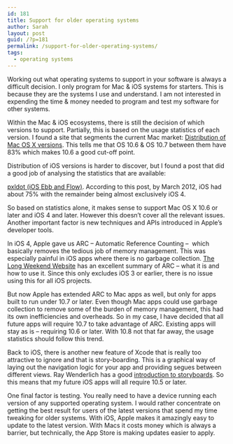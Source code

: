 ```yaml
---
id: 181
title: Support for older operating systems
author: Sarah
layout: post
guid: /?p=181
permalink: /support-for-older-operating-systems/
tags:
  - operating systems
---
```

Working out what operating systems to support in your software is always a difficult decision. I only program for Mac & iOS systems for starters. This is because they are the systems I use and understand. I am not interested in expending the time & money needed to program and test my software for other systems.

Within the Mac & iOS ecosystems, there is still the decision of which versions to support. Partially, this is based on the usage statistics of each version. I found a site that segments the current Mac market: <a href="http://www.netmarketshare.com/operating-system-market-share.aspx?qprid=10&qpcustomb=*2" target="_blank">Distribution of Mac OS X versions</a>. This tells me that OS 10.6 & OS 10.7 between them have 83% which makes 10.6 a good cut-off point.

Distribution of iOS versions is harder to discover, but I found a post that did a good job of analysing the statistics that are available:

[ pxldot (iOS Ebb and Flow)][1]. According to this post, by March 2012, iOS had about 75% with the remainder being almost exclusively iOS 4.

So based on statistics alone, it makes sense to support Mac OS X 10.6 or later and iOS 4 and later. However this doesn&#8217;t cover all the relevant issues. Another important factor is new techniques and APIs introduced in Apple&#8217;s developer tools.

In iOS 4, Apple gave us ARC &#8211; Automatic Reference Counting &#8211;  which basically removes the tedious job of memory management. This was especially painful in iOS apps where there is no garbage collection. [The Long Weekend Website][2] has an excellent summary of ARC &#8211; what it is and how to use it. Since this only excludes iOS 3 or earlier, there is no issue using this for all iOS projects.

But now Apple has extended ARC to Mac apps as well, but only for apps built to run under 10.7 or later. Even though Mac apps could use garbage collection to remove some of the burden of memory management, this had its own inefficiencies and overheads. So in my case, I have decided that all future apps will require 10.7 to take advantage of ARC. Existing apps will stay as is &#8211; requiring 10.6 or later. With 10.8 not that far away, the usage statistics should follow this trend.

Back to iOS, there is another new feature of Xcode that is really too attractive to ignore and that is story-boarding. This is a graphical way of laying out the navigation logic for your app and providing segues between different views. Ray Wenderlich has a good [introduction to storyboards][3]. So this means that my future iOS apps will all require 10.5 or later.

One final factor is testing. You really need to have a device running each version of any supported operating system. I would rather concentrate on getting the best result for users of the latest versions that spend my time tweaking for older systems. With iOS, Apple makes it amazingly easy to update to the latest version. With Macs it costs money which is always a barrier, but technically, the App Store is making updates easier to apply.

 [1]: http://pxldot.com/post/18754186750/ios-ebb-and-flow
 [2]: http://longweekendmobile.com/2011/09/07/objc-automatic-reference-counting-in-xcode-explained/
 [3]: http://www.raywenderlich.com/5138/beginning-storyboards-in-ios-5-part-1